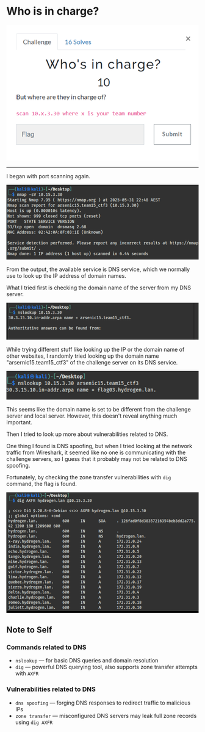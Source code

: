 # Who is in charge?

![description](imgs/flag3.png)

---

I began with port scanning again.

![port scan](imgs/flag3-nmapscan.png)

From the output, the available service is DNS service, which we normally use to look up the IP address of domain names.

What I tried first is checking the domain name of the server from my DNS server.

![nslookup](imgs/flag3-step2-nslookup.png)

While trying different stuff like looking up the IP or the domain name of other websites, I randomly tried looking up the domain name "arsernic15.team15_ctf3" of the challenge server on its DNS service.

![reverse dns lookup](imgs/flag3-step3-reverse-dnslookup.png)

This seems like the domain name is set to be different from the challenge server and local server. However, this doesn't reveal anything much important.

Then I tried to look up more about vulnerabilities related to DNS.

One thing I found is DNS spoofing, but when I tried looking at the network traffic from Wireshark, it seemed like no one is communicating with the challenge servers, so I guess that it probably may not be related to DNS spoofing.

Fortunately, by checking the zone transfer vulnerabilities with `dig` command, the flag is found.

![zonetransfer](imgs/flag3-final-dig.png)

## Note to Self

### Commands related to DNS
- `nslookup` — for basic DNS queries and domain resolution
- `dig` — powerful DNS querying tool, also supports zone transfer attempts with `AXFR`

### Vulnerabilities related to DNS
- `dns spoofing` — forging DNS responses to redirect traffic to malicious IPs
- `zone transfer` — misconfigured DNS servers may leak full zone records using `dig AXFR`
